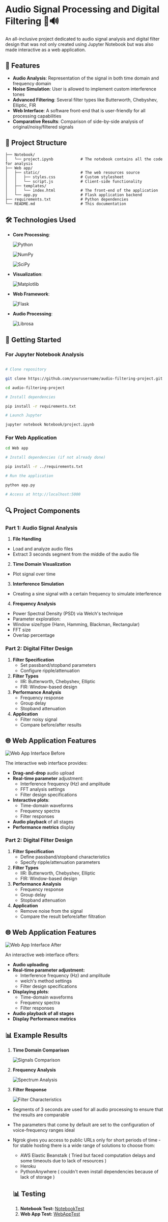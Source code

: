 # Audio Signal Processing and Digital Filtering 🎵🔊
An all-inclusive project dedicated to audio signal analysis and digital filter design that was not only created using Jupyter Notebook but was also made interactive as a web application.
## 🌟 Features
- **Audio Analysis**: Representation of the signal in both time domain and frequency domain
- **Noise Simulation**: User is allowed to implement custom interference tones
- **Advanced Filtering**: Several filter types like Butterworth, Chebyshev, Elliptic, FIR
- **Web Interface**: A software front-end that is user-friendly for all processing capabilities
- **Comparative Results**: Comparison of side-by-side analysis of original/noisy/filtered signals
## 📁 Project Structure
```
├── Notebook/
│   └── project.ipynb            # The notebook contains all the code for analysis
├── Web app/
│   ├── static/                  # The web resources source
│   │   ├── styles.css           # Custom stylesheet
│   │   └── script.js            # Client-side functionality
│   ├── templates/
│   │   └── index.html           # The front-end of the application
│   └── app.py                   # Flask application backend
├── requirements.txt             # Python dependencies
└── README.md                    # This documentation
```
## 🛠️ Technologies Used

- **Core Processing**: 

  ![Python](https://img.shields.io/badge/Python-3.8%2B-blue)

  ![NumPy](https://img.shields.io/badge/NumPy-1.22+-orange)

  ![SciPy](https://img.shields.io/badge/SciPy-1.8+-blue)

- **Visualization**: 

  ![Matplotlib](https://img.shields.io/badge/Matplotlib-3.5+-brightgreen)

- **Web Framework**: 

  ![Flask](https://img.shields.io/badge/Flask-2.0+-lightgrey)

- **Audio Processing**: 

  ![Librosa](https://img.shields.io/badge/Librosa-0.9+-yellowgreen)

## 🚀 Getting Started
### For Jupyter Notebook Analysis

```bash

# Clone repository

git clone https://github.com/yourusername/audio-filtering-project.git

cd audio-filtering-project

# Install dependencies

pip install -r requirements.txt

# Launch Jupyter

jupyter notebook Notebook/project.ipynb

```

### For Web Application

```bash
cd Web app

# Install dependencies (if not already done)

pip install -r ../requirements.txt

# Run the application

python app.py

# Access at http://localhost:5000

```
## 🔍 Project Components
### Part 1: Audio Signal Analysis
1. **File Handling**
- Load and analyze audio files
- Extract 3 seconds segment from the middle of the audio file  
2. **Time Domain Visualization**
- Plot signal over time
3. **Interference Simulation**
- Creating a sine signal with a certain frequency to simulate interference 
4. **Frequency Analysis**
- Power Spectral Density (PSD) via Welch's technique
- Parameter exploration:
 - Window size/type (Hann, Hamming, Blackman, Rectangular)
 - FFT size
 - Overlap percentage

### Part 2: Digital Filter Design
1. **Filter Specification**
   - Set passband/stopband parameters
   - Configure ripple/attenuation
2. **Filter Types**
   - IIR: Butterworth, Chebyshev, Elliptic
   - FIR: Window-based design
3. **Performance Analysis**
   - Frequency response
   - Group delay
   - Stopband attenuation
4. **Application**
   - Filter noisy signal
   - Compare before/after results

## 🌐 Web Application Features

![Web App Interface Before](https://github.com/a0mfares/DSP2025/blob/main/Screenshots/webappdemob.png)

The interactive web interface provides:
- **Drag-and-drop** audio upload
- **Real-time parameter** adjustment:
  - Interference frequency (Hz) and amplitude
  - FFT analysis settings
  - Filter design specifications
- **Interactive plots**:
  - Time-domain waveforms
  - Frequency spectra
  - Filter responses
- **Audio playback** of all stages
- **Performance metrics** display

### Part 2: Digital Filter Design
1. **Filter Specification**
   - Define passband/stopband characteristics
   - Specify ripple/attenuation parameters
2. **Filter Types**
   - IIR: Butterworth, Chebyshev, Elliptic
   - FIR: Window-based design
3. **Performance Analysis**
   - Frequency response
   - Group delay
   - Stopband attenuation
4. **Application**
   - Remove noise from the signal
   - Compare the result before/after filtration
## 🌐 Web Application Features
![Web App Interface After](https://github.com/a0mfares/DSP2025/blob/main/Screenshots/webappdemoa.png)

An interactive web interface offers:
- **Audio uploading** 
- **Real-time parameter adjustment:**
  - Interference frequency (Hz) and amplitude
  - welch's method settings
  - Filter design specifications
- **Displaying plots**:
  - Time-domain waveforms
  - Frequency spectra
  - Filter responses
- **Audio playback of all stages** 
- **Display Performance metrics** 
## 📊 Example Results
1. **Time Domain Comparison**
   
   ![Signals Comparison](https://github.com/a0mfares/DSP2025/blob/main/Screenshots/timeComparison.png)
   
2. **Frequency Analysis**
   
   ![Spectrum Analysis](https://github.com/a0mfares/DSP2025/blob/main/Screenshots/freqComparison.png)
   
3. **Filter Response**

   ![Filter Characteristics](https://github.com/a0mfares/DSP2025/blob/main/Screenshots/filterResponse.png)
- Segments of 3 seconds are used for all audio processing to ensure that the results are comparable
- The parameters that come by default are set to the configuration of voice-frequency ranges ideal
- Ngrok gives you access to public URLs only for short periods of time - for stable hosting there is a wide range of solutions to choose from:
  - AWS Elastic Beanstalk ( Tried but faced computation delays and some timeouts due to lack of resources ) 
  - Heroku 
  - PythonAnywhere ( couldn't even install dependencies because of lack of storage )
 
  ## 📊 Testing
  1. **Notebook Test:**
  [NotebookTest](https://drive.google.com/file/d/1_MnXbUYTD1__S9Ltup_PumtJ3dsCvfml/view?usp=drive_link)
  1. **Web App Test:**
  [WebAppTest](https://drive.google.com/file/d/1Jmdq0Dm6AWfcGe0MJdO9PF_bRjeE7YZy/view?usp=drive_link)

